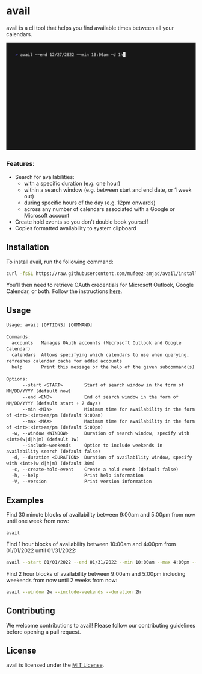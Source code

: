 # avail
avail is a cli tool that helps you find available times between all your calendars.

<img src="https://github.com/mufeez-amjad/avail/raw/master/assets/demo.gif" width="750" height="auto">

### Features:

- Search for availabilities:
  - with a specific duration (e.g. one hour)
  - within a search window (e.g. between start and end date, or 1 week out)
  - during specific hours of the day (e.g. 12pm onwards)
  - across any number of calendars associated with a Google or Microsoft account
- Create hold events so you don't double book yourself
- Copies formatted availability to system clipboard

## Installation
To install avail, run the following command:

```bash
curl -fsSL https://raw.githubusercontent.com/mufeez-amjad/avail/install.sh | sh -
```

You'll then need to retrieve OAuth credentials for Microsoft Outlook, Google Calendar, or both. Follow the instructions [here]().

## Usage
```
Usage: avail [OPTIONS] [COMMAND]

Commands:
  accounts   Manages OAuth accounts (Microsoft Outlook and Google Calendar)
  calendars  Allows specifying which calendars to use when querying, refreshes calendar cache for added accounts
  help       Print this message or the help of the given subcommand(s)

Options:
      --start <START>        Start of search window in the form of MM/DD/YYYY (default now)
      --end <END>            End of search window in the form of MM/DD/YYYY (default start + 7 days)
      --min <MIN>            Minimum time for availability in the form of <int>:<int>am/pm (default 9:00am)
      --max <MAX>            Maximum time for availability in the form of <int>:<int>am/pm (default 5:00pm)
  -w, --window <WINDOW>      Duration of search window, specify with <int>(w|d|h|m) (default 1w)
      --include-weekends     Option to include weekends in availability search (default false)
  -d, --duration <DURATION>  Duration of availability window, specify with <int>(w|d|h|m) (default 30m)
  -c, --create-hold-event    Create a hold event (default false)
  -h, --help                 Print help information
  -V, --version              Print version information
```

## Examples
Find 30 minute blocks of availability between 9:00am and 5:00pm from now until one week from now:

```
avail
```

Find 1 hour blocks of availability between 10:00am and 4:00pm from 01/01/2022 until 01/31/2022:

```bash
avail --start 01/01/2022 --end 01/31/2022 --min 10:00am --max 4:00pm --duration 1h
```

Find 2 hour blocks of availability between 9:00am and 5:00pm including weekends from now until 2 weeks from now:

```bash
avail --window 2w --include-weekends --duration 2h
```

## Contributing
We welcome contributions to avail! Please follow our contributing guidelines before opening a pull request.

## License
avail is licensed under the [MIT License](./LICENSE.md).
